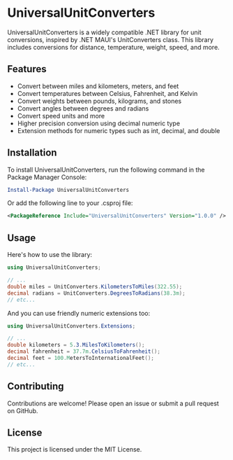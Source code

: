 # UniversalUnitConverters

UniversalUnitConverters is a widely compatible .NET library for unit conversions, inspired by .NET MAUI's UnitConverters class.
This library includes conversions for distance, temperature, weight, speed, and more.

## Features

- Convert between miles and kilometers, meters, and feet
- Convert temperatures between Celsius, Fahrenheit, and Kelvin
- Convert weights between pounds, kilograms, and stones
- Convert angles between degrees and radians
- Convert speed units and more
- Higher precision conversion using decimal numeric type
- Extension methods for numeric types such as int, decimal, and double

## Installation

To install UniversalUnitConverters, run the following command in the Package Manager Console:

```powershell
Install-Package UniversalUnitConverters
```
Or add the following line to your .csproj file:
```xml
<PackageReference Include="UniversalUnitConverters" Version="1.0.0" />
```

## Usage
Here's how to use the library:
```csharp
using UniversalUnitConverters;

// ...
double miles = UnitConverters.KilometersToMiles(322.55);
decimal radians = UnitConverters.DegreesToRadians(38.3m);
// etc...
```

And you can use friendly numeric extensions too:
```csharp
using UniversalUnitConverters.Extensions;

// ...
double kilometers = 5.3.MilesToKilometers();
decimal fahrenheit = 37.7m.CelsiusToFahrenheit();
decimal feet = 100.MetersToInternationalFeet();
// etc...
```

## Contributing
Contributions are welcome! Please open an issue or submit a pull request on GitHub.

## License
This project is licensed under the MIT License.
